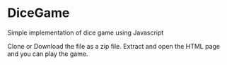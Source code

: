 # DiceGame
Simple implementation of dice game using Javascript

Clone or Download the file as a zip file. Extract and open the HTML page and you can play the game.
